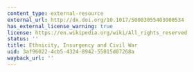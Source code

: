 ```yaml
---
content_type: external-resource
external_url: http://dx.doi.org/10.1017/S0003055403000534
has_external_license_warning: true
license: https://en.wikipedia.org/wiki/All_rights_reserved
status: ''
title: Ethnicity, Insurgency and Civil War
uid: 3af96022-4cb5-4324-8942-55015d07268a
wayback_url: ''
---
```

